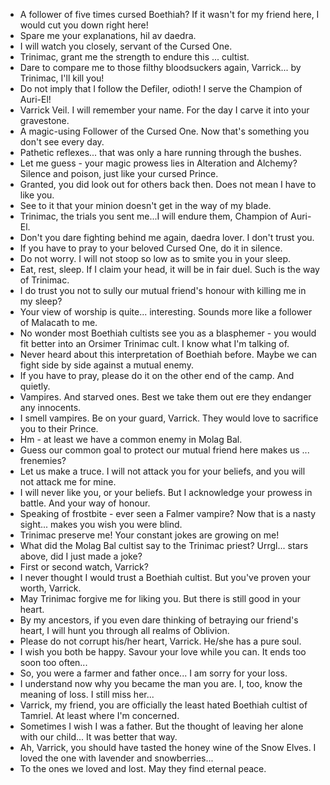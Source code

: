 - A follower of five times cursed Boethiah? If it wasn't for my friend here, I would cut you down right here!
- Spare me your explanations, hil av daedra.
- I will watch you closely, servant of the Cursed One.
- Trinimac, grant me the strength to endure this ... cultist.
- Dare to compare me to those filthy bloodsuckers again, Varrick... by Trinimac, I'll kill you!
- Do not imply that I follow the Defiler, odioth! I serve the Champion of Auri-El!
- Varrick Veil. I will remember your name. For the day I carve it into your gravestone.
- A magic-using Follower of the Cursed One. Now that's something you don't see every day.
- Pathetic reflexes... that was only a hare running through the bushes.
- Let me guess - your magic prowess lies in Alteration and Alchemy? Silence and poison, just like your cursed Prince.
- Granted, you did look out for others back then. Does not mean I have to like you.
- See to it that your minion doesn't get in the way of my blade.
- Trinimac, the trials you sent me...I will endure them, Champion of Auri-El.
- Don't you dare fighting behind me again, daedra lover. I don't trust you.
- If you have to pray to your beloved Cursed One, do it in silence.
- Do not worry. I will not stoop so low as to smite you in your sleep.
- Eat, rest, sleep. If I claim your head, it will be in fair duel. Such is the way of Trinimac.
- I do trust you not to sully our mutual friend's honour with killing me in my sleep?
- Your view of worship is quite... interesting. Sounds more like a follower of Malacath to me.
- No wonder most Boethiah cultists see you as a blasphemer - you would fit better into an Orsimer Trinimac cult. I know what I'm talking of.
- Never heard about this interpretation of Boethiah before. Maybe we can fight side by side against a mutual enemy.
- If you have to pray, please do it on the other end of the camp. And quietly.
- Vampires. And starved ones. Best we take them out ere they endanger any innocents.
- I smell vampires. Be on your guard, Varrick. They would love to sacrifice you to their Prince.
- Hm - at least we have a common enemy in Molag Bal.
- Guess our common goal to protect our mutual friend here makes us ... frenemies?
- Let us make a truce. I will not attack you for your beliefs, and you will not attack me for mine.
- I will never like you, or your beliefs. But I acknowledge your prowess in battle. And your way of honour.
- Speaking of frostbite - ever seen a Falmer vampire? Now that is a nasty sight... makes you wish you were blind.
- Trinimac preserve me! Your constant jokes are growing on me!
- What did the Molag Bal cultist say to the Trinimac priest? Urrgl... stars above, did I just made a joke?
- First or second watch, Varrick?
- I never thought I would trust a Boethiah cultist. But you've proven your worth, Varrick.
- May Trinimac forgive me for liking you. But there is still good in your heart.
- By my ancestors, if you even dare thinking of betraying our friend's heart, I will hunt you through all realms of Oblivion.
- Please do not corrupt his/her heart, Varrick. He/she has a pure soul.
- I wish you both be happy. Savour your love while you can. It ends too soon too often...
- So, you were a farmer and father once... I am sorry for your loss.
- I understand now why you became the man you are. I, too, know the meaning of loss. I still miss her...
- Varrick, my friend, you are officially the least hated Boethiah cultist of Tamriel. At least where I'm concerned.
- Sometimes I wish I was a father. But the thought of leaving her alone with our child... It was better that way.
- Ah, Varrick, you should have tasted the honey wine of the Snow Elves. I loved the one with lavender and snowberries...
- To the ones we loved and lost. May they find eternal peace.

